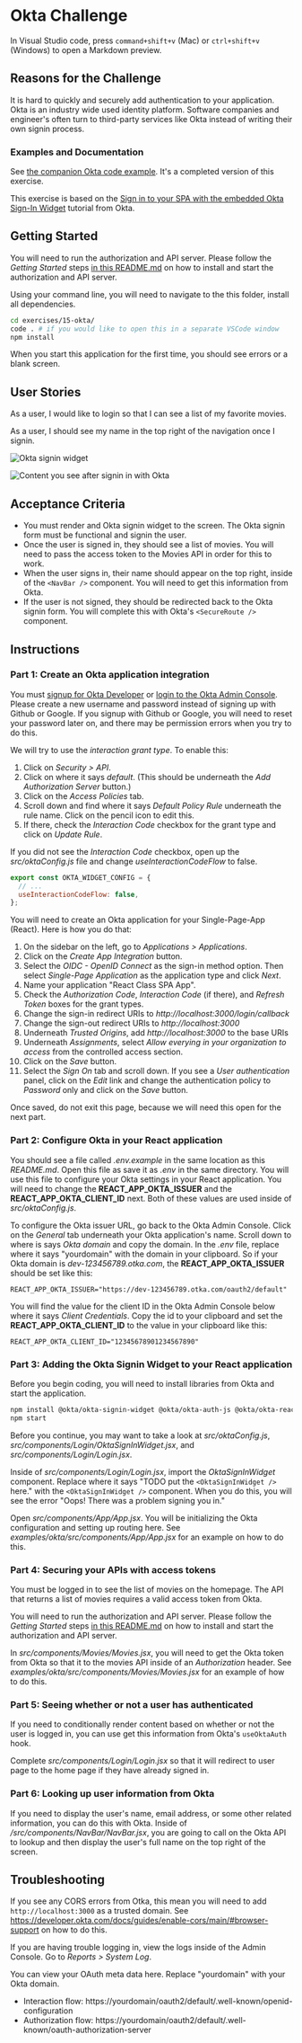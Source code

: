 # Okta Challenge

In Visual Studio code, press `command+shift+v` (Mac) or `ctrl+shift+v` (Windows) to open a Markdown preview.

## Reasons for the Challenge

It is hard to quickly and securely add authentication to your application. Okta is an industry wide used identity platform. Software companies and engineer's often turn to third-party services like Okta instead of writing their own signin process.

### Examples and Documentation

See [the companion Okta code example](../../examples/okta). It's a completed version of this exercise.

This exercise is based on the [Sign in to your SPA with the embedded Okta Sign-In Widget](https://developer.okta.com/docs/guides/sign-in-to-spa-embedded-widget/react/main/) tutorial from Okta.

## Getting Started

You will need to run the authorization and API server. Please follow the _Getting Started_ steps [in this README.md](../../authorization-server/README.md) on how to install and start the authorization and API server.

Using your command line, you will need to navigate to the this folder, install all dependencies.

```bash
cd exercises/15-okta/
code . # if you would like to open this in a separate VSCode window
npm install
```

When you start this application for the first time, you should see errors or a blank screen.

## User Stories

As a user, I would like to login so that I can see a list of my favorite movies.

As a user, I should see my name in the top right of the navigation once I signin.

![Okta signin widget](./okta-widget.png)

![Content you see after signin in with Okta](./okta-protected-content.png)

## Acceptance Criteria

- You must render and Okta signin widget to the screen. The Okta signin form must be functional and signin the user.
- Once the user is signed in, they should see a list of movies. You will need to pass the access token to the Movies API in order for this to work.
- When the user signs in, their name should appear on the top right, inside of the `<NavBar />` component. You will need to get this information from Okta.
- If the user is not signed, they should be redirected back to the Okta signin form. You will complete this with Okta's `<SecureRoute />` component.

## Instructions

### Part 1: Create an Okta application integration

You must [signup for Okta Developer](https://developer.okta.com/signup/) or [login to the Okta Admin Console](https://developer.okta.com/login/). Please create a new username and password instead of signing up with Github or Google. If you signup with Github or Google, you will need to reset your password later on, and there may be permission errors when you try to do this.

We will try to use the _interaction grant type_. To enable this:

1. Click on _Security > API_.
2. Click on where it says _default_. (This should be underneath the _Add Authorization Server_ button.)
3. Click on the _Access Policies_ tab.
4. Scroll down and find where it says _Default Policy Rule_ underneath the rule name. Click on the pencil icon to edit this.
5. If there, check the _Interaction Code_ checkbox for the grant type and click on _Update Rule_.

If you did not see the _Interaction Code_ checkbox, open up the _src/oktaConfig.js_ file and change _useInteractionCodeFlow_ to false.

```javascript
export const OKTA_WIDGET_CONFIG = {
  // ...
  useInteractionCodeFlow: false,
};
```

You will need to create an Okta application for your Single-Page-App (React). Here is how you do that:

1. On the sidebar on the left, go to _Applications > Applications_.
2. Click on the _Create App Integration_ button.
3. Select the _OIDC - OpenID Connect_ as the sign-in method option. Then select _Single-Page Application_ as the application type and click _Next_.
4. Name your application "React Class SPA App".
5. Check the _Authorization Code_, _Interaction Code_ (if there), and _Refresh Token_ boxes for the grant types.
6. Change the sign-in redirect URIs to _http://localhost:3000/login/callback_
7. Change the sign-out redirect URIs to _http://localhost:3000_
8. Underneath _Trusted Origins_, add _http://localhost:3000_ to the base URIs
9. Underneath _Assignments_, select _Allow everying in your organization to access_ from the controlled access section.
10. Click on the _Save_ button.
11. Select the _Sign On_ tab and scroll down. If you see a _User authentication_ panel, click on the _Edit_ link and change the authentication policy to _Password_ only and click on the _Save_ button.

Once saved, do not exit this page, because we will need this open for the next part.

### Part 2: Configure Okta in your React application

You should see a file called _.env.example_ in the same location as this _README.md_. Open this file as save it as _.env_ in the same directory. You will use this file to configure your Okta settings in your React application. You will need to change the **REACT_APP_OKTA_ISSUER** and the **REACT_APP_OKTA_CLIENT_ID** next. Both of these values are used inside of _src/oktaConfig.js_.

To configure the Okta issuer URL, go back to the Okta Admin Console. Click on the _General_ tab underneath your Okta application's name. Scroll down to where is says _Okta domain_ and copy the domain. In the _.env_ file, replace where it says "yourdomain" with the domain in your clipboard. So if your Okta domain is _dev-123456789.otka.com_, the **REACT_APP_OKTA_ISSUER** should be set like this:

```
REACT_APP_OKTA_ISSUER="https://dev-123456789.otka.com/oauth2/default"
```

You will find the value for the client ID in the Okta Admin Console below where it says _Client Credentials_. Copy the id to your clipboard and set the **REACT_APP_OKTA_CLIENT_ID** to the value in your clipboard like this:

```
REACT_APP_OKTA_CLIENT_ID="12345678901234567890"
```

### Part 3: Adding the Okta Signin Widget to your React application

Before you begin coding, you will need to install libraries from Okta and start the application.

```bash
npm install @okta/okta-signin-widget @okta/okta-auth-js @okta/okta-react
npm start
```

Before you continue, you may want to take a look at _src/oktaConfig.js_, _src/components/Login/OktaSignInWidget.jsx_, and _src/components/Login/Login.jsx_.

Inside of _src/components/Login/Login.jsx_, import the _OktaSignInWidget_ component. Replace where it says "TODO put the <code>&lt;OktaSignInWidget /&gt;</code> here." with the `<OktaSignInWidget />` component. When you do this, you will see the error "Oops! There was a problem signing you in."

Open _src/components/App/App.jsx_. You will be initializing the Okta configuration and setting up routing here. See _examples/okta/src/components/App/App.jsx_ for an example on how to do this.

### Part 4: Securing your APIs with access tokens

You must be logged in to see the list of movies on the homepage. The API that returns a list of movies requires a valid access token from Okta.

You will need to run the authorization and API server. Please follow the _Getting Started_ steps [in this README.md](../../authorization-server/README.md) on how to install and start the authorization and API server.

In _src/components/Movies/Movies.jsx_, you will need to get the Okta token from Okta so that it to the movies API inside of an _Authorization_ header. See _examples/okta/src/components/Movies/Movies.jsx_ for an example of how to do this.

### Part 5: Seeing whether or not a user has authenticated

If you need to conditionally render content based on whether or not the user is logged in, you can use get this information from Okta's `useOktaAuth` hook.

Complete _src/components/Login/Login.jsx_ so that it will redirect to user page to the home page if they have already signed in.

### Part 6: Looking up user information from Okta

If you need to display the user's name, email address, or some other related information, you can do this with Okta. Inside of _/src/components/NavBar/NavBar.jsx_, you are going to call on the Okta API to lookup and then display the user's full name on the top right of the screen.

## Troubleshooting

If you see any CORS errors from Otka, this mean you will need to add `http://localhost:3000` as a trusted domain. See https://developer.okta.com/docs/guides/enable-cors/main/#browser-support on how to do this.

If you are having trouble logging in, view the logs inside of the Admin Console. Go to _Reports > System Log_.

You can view your OAuth meta data here. Replace "yourdomain" with your Okta domain.

- Interaction flow: https://yourdomain/oauth2/default/.well-known/openid-configuration
- Authorization flow: https://yourdomain/oauth2/default/.well-known/oauth-authorization-server
